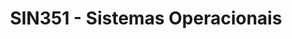 ---
schema: default
title: SIN351 - Sistemas Operacionais
teacher: Sample Department
notes: This is an example disciplina that comes with a new installation of JKAN
resources:
  - name: Air Monitoring Stations CSV
    url: 'http://data.phl.opendata.arcgis.com/disciplinas/1839b35258604422b0b520cbb668df0d_0.csv'
    format: csv
  - name: Air Monitoring Stations Shapefile
    url: 'http://data.phl.opendata.arcgis.com/disciplinas/1839b35258604422b0b520cbb668df0d_0.zip'
    format: shp
  - name: Air Monitoring Stations GeoService
    url: 'https://services.arcgis.com/fLeGjb7u4uXqeF9q/arcgis/rest/services/Air_Monitoring_Stations/FeatureServer/0/query'
    format: api
license: 'https://www.nationalarchives.gov.uk/doc/open-government-licence/version/3/'
category:
  - Ciclo Avançado
maintainer: Tim Wisniewski
maintainer_email: tim@timwis.com
---